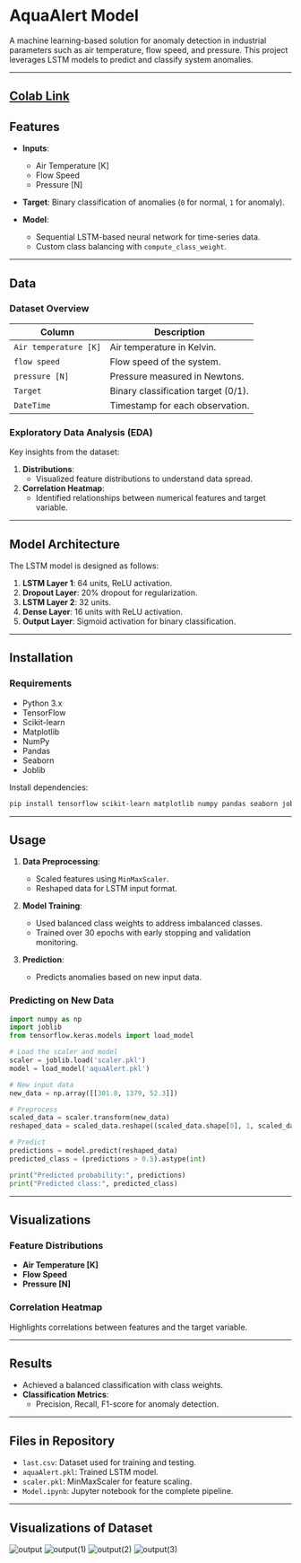 
# AquaAlert Model

A machine learning-based solution for anomaly detection in industrial parameters such as air temperature, flow speed, and pressure. This project leverages LSTM models to predict and classify system anomalies.

---

## <a id='someLabel' href="https://colab.research.google.com/drive/1fHMh8DUUzaxumXCuQ25nDwEL1K5uik5N?usp=sharing">Colab Link</a> 

## Features

- **Inputs**: 
  - Air Temperature [K]
  - Flow Speed
  - Pressure [N]

- **Target**: Binary classification of anomalies (`0` for normal, `1` for anomaly).

- **Model**:
  - Sequential LSTM-based neural network for time-series data.
  - Custom class balancing with `compute_class_weight`.

---

## Data

### Dataset Overview

| Column                | Description                         |
|-----------------------|-------------------------------------|
| `Air temperature [K]` | Air temperature in Kelvin.          |
| `flow speed`          | Flow speed of the system.           |
| `pressure [N]`        | Pressure measured in Newtons.       |
| `Target`              | Binary classification target (0/1). |
| `DateTime`            | Timestamp for each observation.     |

### Exploratory Data Analysis (EDA)

Key insights from the dataset:
1. **Distributions**:
   - Visualized feature distributions to understand data spread.
2. **Correlation Heatmap**:
   - Identified relationships between numerical features and target variable.

---

## Model Architecture

The LSTM model is designed as follows:

1. **LSTM Layer 1**: 64 units, ReLU activation.
2. **Dropout Layer**: 20% dropout for regularization.
3. **LSTM Layer 2**: 32 units.
4. **Dense Layer**: 16 units with ReLU activation.
5. **Output Layer**: Sigmoid activation for binary classification.

---

## Installation

### Requirements
- Python 3.x
- TensorFlow
- Scikit-learn
- Matplotlib
- NumPy
- Pandas
- Seaborn
- Joblib

Install dependencies:
```bash
pip install tensorflow scikit-learn matplotlib numpy pandas seaborn joblib
```

---

## Usage

1. **Data Preprocessing**:
   - Scaled features using `MinMaxScaler`.
   - Reshaped data for LSTM input format.

2. **Model Training**:
   - Used balanced class weights to address imbalanced classes.
   - Trained over 30 epochs with early stopping and validation monitoring.

3. **Prediction**:
   - Predicts anomalies based on new input data.

### Predicting on New Data

```python
import numpy as np
import joblib
from tensorflow.keras.models import load_model

# Load the scaler and model
scaler = joblib.load('scaler.pkl')
model = load_model('aquaAlert.pkl')

# New input data
new_data = np.array([[301.8, 1379, 52.3]])

# Preprocess
scaled_data = scaler.transform(new_data)
reshaped_data = scaled_data.reshape((scaled_data.shape[0], 1, scaled_data.shape[1]))

# Predict
predictions = model.predict(reshaped_data)
predicted_class = (predictions > 0.5).astype(int)

print("Predicted probability:", predictions)
print("Predicted class:", predicted_class)
```

---

## Visualizations

### Feature Distributions

- **Air Temperature [K]**
- **Flow Speed**
- **Pressure [N]**

### Correlation Heatmap

Highlights correlations between features and the target variable.

---

## Results

- Achieved a balanced classification with class weights.
- **Classification Metrics**:
  - Precision, Recall, F1-score for anomaly detection.

---

## Files in Repository

- `last.csv`: Dataset used for training and testing.
- `aquaAlert.pkl`: Trained LSTM model.
- `scaler.pkl`: MinMaxScaler for feature scaling.
- `Model.ipynb`: Jupyter notebook for the complete pipeline.

---

## Visualizations of Dataset 
![output](https://github.com/user-attachments/assets/f607527c-f97b-4e6f-ace3-e8c2b1a46231)
![output(1)](https://github.com/user-attachments/assets/d9850aad-7239-463c-bffb-157d09d2f3d4)
![output(2)](https://github.com/user-attachments/assets/ede4ab61-48f3-46a2-986a-22b5c3e6c288)
![output(3)](https://github.com/user-attachments/assets/9e53665b-cab7-48b6-9b0b-dd3e3a92d026)

